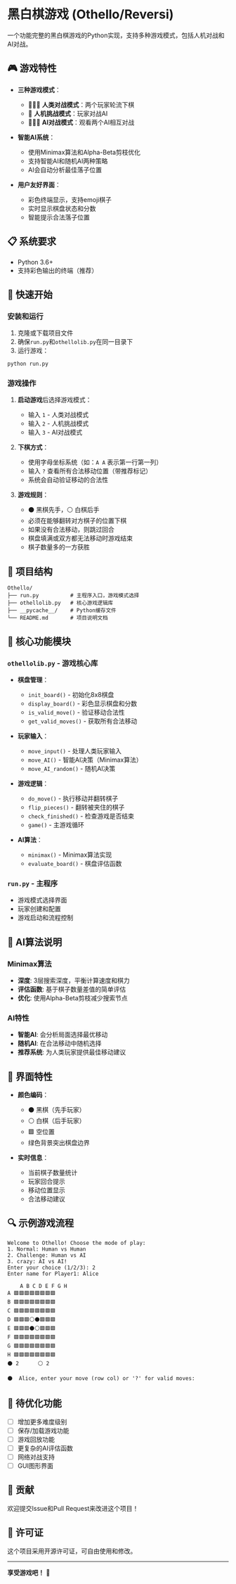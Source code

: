 # 黑白棋游戏 (Othello/Reversi)

一个功能完整的黑白棋游戏的Python实现，支持多种游戏模式，包括人机对战和AI对战。

## 🎮 游戏特性

- **三种游戏模式**：
  - 🧑‍🤝‍🧑 **人类对战模式**：两个玩家轮流下棋
  - 🤖 **人机挑战模式**：玩家对战AI
  - 🤖🆚🤖 **AI对战模式**：观看两个AI相互对战

- **智能AI系统**：
  - 使用Minimax算法和Alpha-Beta剪枝优化
  - 支持智能AI和随机AI两种策略
  - AI会自动分析最佳落子位置

- **用户友好界面**：
  - 彩色终端显示，支持emoji棋子
  - 实时显示棋盘状态和分数
  - 智能提示合法落子位置

## 📋 系统要求

- Python 3.6+
- 支持彩色输出的终端（推荐）

## 🚀 快速开始

### 安装和运行

1. 克隆或下载项目文件
2. 确保`run.py`和`othellolib.py`在同一目录下
3. 运行游戏：

```bash
python run.py
```

### 游戏操作

1. **启动游戏**后选择游戏模式：
   - 输入 `1` - 人类对战模式
   - 输入 `2` - 人机挑战模式  
   - 输入 `3` - AI对战模式

2. **下棋方式**：
   - 使用字母坐标系统（如：`A A` 表示第一行第一列）
   - 输入 `?` 查看所有合法移动位置（带推荐标记）
   - 系统会自动验证移动的合法性

3. **游戏规则**：
   - ⚫️ 黑棋先手，⚪️ 白棋后手
   - 必须在能够翻转对方棋子的位置下棋
   - 如果没有合法移动，则跳过回合
   - 棋盘填满或双方都无法移动时游戏结束
   - 棋子数量多的一方获胜

## 📁 项目结构

```text
Othello/
├── run.py          # 主程序入口，游戏模式选择
├── othellolib.py   # 核心游戏逻辑库
├── __pycache__/    # Python缓存文件
└── README.md       # 项目说明文档
```

## 🔧 核心功能模块

### `othellolib.py` - 游戏核心库

- **棋盘管理**：
  - `init_board()` - 初始化8x8棋盘
  - `display_board()` - 彩色显示棋盘和分数
  - `is_valid_move()` - 验证移动合法性
  - `get_valid_moves()` - 获取所有合法移动

- **玩家输入**：
  - `move_input()` - 处理人类玩家输入
  - `move_AI()` - 智能AI决策（Minimax算法）
  - `move_AI_random()` - 随机AI决策

- **游戏逻辑**：
  - `do_move()` - 执行移动并翻转棋子
  - `flip_pieces()` - 翻转被夹住的棋子
  - `check_finished()` - 检查游戏是否结束
  - `game()` - 主游戏循环

- **AI算法**：
  - `minimax()` - Minimax算法实现
  - `evaluate_board()` - 棋盘评估函数

### `run.py` - 主程序

- 游戏模式选择界面
- 玩家创建和配置
- 游戏启动和流程控制

## 🤖 AI算法说明

### Minimax算法

- **深度**: 3层搜索深度，平衡计算速度和棋力
- **评估函数**: 基于棋子数量差值的简单评估
- **优化**: 使用Alpha-Beta剪枝减少搜索节点

### AI特性

- **智能AI**: 会分析局面选择最优移动
- **随机AI**: 在合法移动中随机选择
- **推荐系统**: 为人类玩家提供最佳移动建议

## 🎨 界面特性

- **颜色编码**：
  - ⚫️ 黑棋（先手玩家）
  - ⚪️ 白棋（后手玩家）
  - 🟩 空位置
  - 绿色背景突出棋盘边界

- **实时信息**：
  - 当前棋子数量统计
  - 玩家回合提示
  - 移动位置显示
  - 合法移动建议

## 🔍 示例游戏流程

```text
Welcome to Othello! Choose the mode of play:
1. Normal: Human vs Human
2. Challenge: Human vs AI
3. crazy: AI vs AI!
Enter your choice (1/2/3): 2
Enter name for Player1: Alice

    A B C D E F G H 
A 🟩🟩🟩🟩🟩🟩🟩🟩 
B 🟩🟩🟩🟩🟩🟩🟩🟩 
C 🟩🟩🟩🟩🟩🟩🟩🟩 
D 🟩🟩🟩⚪️⚫️🟩🟩🟩 
E 🟩🟩🟩⚫️⚪️🟩🟩🟩 
F 🟩🟩🟩🟩🟩🟩🟩🟩 
G 🟩🟩🟩🟩🟩🟩🟩🟩 
H 🟩🟩🟩🟩🟩🟩🟩🟩 
⚫️ 2      ⚪️ 2

⚫️  Alice, enter your move (row col) or '?' for valid moves:
```

## 📝 待优化功能

- [ ] 增加更多难度级别
- [ ] 保存/加载游戏功能
- [ ] 游戏回放功能
- [ ] 更复杂的AI评估函数
- [ ] 网络对战支持
- [ ] GUI图形界面

## 🤝 贡献

欢迎提交Issue和Pull Request来改进这个项目！

## 📄 许可证

这个项目采用开源许可证，可自由使用和修改。

---

**享受游戏吧！** 🎉
